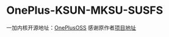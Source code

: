 # OnePlus-KSUN-MKSU-SUSFS
一加内核开源地址：[OnePlusOSS](https://github.com/OnePlusOSS/kernel_manifest)
感谢原作者[项目地址](https://github.com/Laomaoi/Action-KernelSU-Next)
